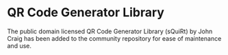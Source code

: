 # QR Code Generator Library

The public domain licensed QR Code Generator Library (sQuiRt) by John 
Craig has been added to the community repository for ease of maintenance
and use.
